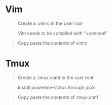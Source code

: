 # Vim
> Create a .vimrc in the user root

> Vim needs to be compiled with "+conceal"

> Copy paste the contents of vimrc

# Tmux
> Create a .tmux.comf in the user root

> Install powerline-status through pip3

> Copy paste the contents of .tmux.conf


